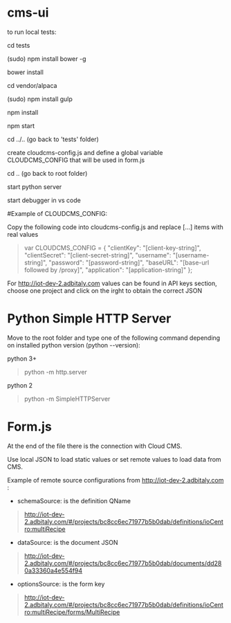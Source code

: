 # cms-ui

to run local tests:

cd tests

(sudo) npm install bower -g

bower install

cd vendor/alpaca

(sudo) npm install gulp

npm install

npm start

cd ../.. (go back to 'tests' folder)

create cloudcms-config.js and define a global variable CLOUDCMS_CONFIG that will be used in form.js

cd .. (go back to root folder)

start python server

start debugger in vs code


#Example of CLOUDCMS_CONFIG:

Copy the following code into cloudcms-config.js and replace [...] items with real values

> var CLOUDCMS_CONFIG = {
   "clientKey": "[client-key-string]",
   "clientSecret": "[client-secret-string]",
   "username": "[username-string]",
   "password": "[password-string]",
   "baseURL": "[base-url followed by /proxy]",
   "application": "[application-string]"
};


For http://iot-dev-2.adbitaly.com values can be found in API keys section, choose one project and click on the irght to obtain the correct JSON


# Python Simple HTTP Server

Move to the root folder and type one of the following command depending on installed python version (python --version):

python 3+ 
>python -m http.server

python 2
> python -m SimpleHTTPServer


# Form.js

At the end of the file there is the connection with Cloud CMS.

Use local JSON to load static values or set remote values to load data from CMS.

Example of remote source configurations from http://iot-dev-2.adbitaly.com :

- schemaSource: is the definition QName
>http://iot-dev-2.adbitaly.com/#/projects/bc8cc6ec71977b5b0dab/definitions/ioCentro:multiRecipe
- dataSource: is the document JSON
>http://iot-dev-2.adbitaly.com/#/projects/bc8cc6ec71977b5b0dab/documents/dd280a33360a4e554f94
- optionsSource: is the form key
>http://iot-dev-2.adbitaly.com/#/projects/bc8cc6ec71977b5b0dab/definitions/ioCentro:multiRecipe/forms/MultiRecipe
